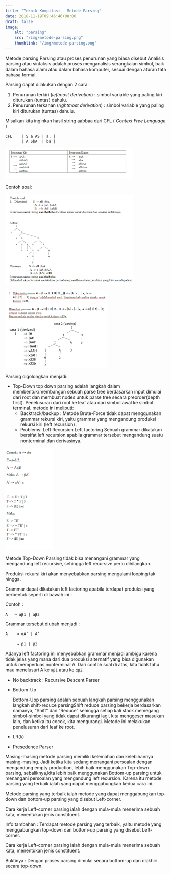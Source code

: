 ```yaml
---
title: "Teknik Kompilasi - Metode Parsing"
date: 2018-11-19T09:46:46+08:00
draft: false
image:
    alt: "parsing"
    src: "/img/metode-parsing.png"
    thumblink: "/img/metode-parsing.png"
---
```


Metode parsing Parsing atau proses penurunan yang biasa disebut Analisis parsing atau sintaksis adalah proses menganalisis serangkaian simbol, baik dalam bahasa alami atau dalam bahasa komputer, sesuai dengan aturan tata bahasa formal.

Parsing dapat dilakukan dengan 2 cara:

1. Penurunan terkiri (*leftmost derivation*) : simbol variable yang paling kiri diturukan (tuntas) dahulu.
2. Penurunan terkanan (*rightmost derivation*) : simbol variable yang paling kiri diturukan (tuntas) dahulu. 

Misalkan kita inginkan hasil string aabbaa dari CFL ( *Context Free Language* )  

    CFL    | S a AS | a, |    
           | A SbA  | ba |


![parsing-1](/themes/Lumos/static/img/metode-parsing/parsing-1.png)

Contoh soal:

![contoh-soal-1](/themes/Lumos/static/img/metode-parsing/contoh-soal-1.png "Contoh Soal 1")

![contoh-soal-2](/themes/Lumos/static/img/metode-parsing/contoh-soal-2.png "Contoh Soal 2")

Parsing digolongkan menjadi:

 * Top-Down top down parsing adalah langkah dalam membentuk/membangun sebuah parse tree berdasarkan input dimulai dari root dan membuat nodes untuk parse tree secara preorder(depth first). Penelusuran dari root ke leaf atau dari simbol awal ke simbol terminal.
 metode ini meliputi:
    * Backtrack/backup : Metode Brute-Force tidak dapat menggunakan grammar rekursi kiri, yaitu grammar yang mengandung produksi rekursi kiri (left recursion) :
    * Problems: Left Recursion Left factoring Sebuah grammar dikatakan bersifat left recursion apabila grammar tersebut mengandung suatu nonterminal dan derivasinya.

![contoh-3](/themes/Lumos/static/img/metode-parsing/contoh-3.png)

Metode Top-Down Parsing tidak bisa menangani grammar yang mengandung left recursive, sehingga left recursive perlu dihilangkan.

Produksi rekursi kiri akan menyebabkan parsing mengalami looping tak hingga.

Grammar dapat dikatakan left factoring apabila terdapat produksi yang berbentuk seperti di bawah ini :

Contoh :

    A   → αβ1 | αβ2

Grammar tersebut diubah menjadi :

 
    A    → αA’ | A’

         → β1 | β2

Adanya left factoring ini menyebabkan grammar menjadi ambigu karena tidak jelas yang mana dari dua produksi alternatif yang bisa digunakan untuk memperluas nonterminal A. Dari contoh soal di atas, kita tidak tahu mau menelusuri A ke `αβ1` atau ke `αβ2`.

* No backtrack : Recursive Descent Parser

* Bottom-Up

    Bottom-Upp parsing adalah sebuah langkah parsing menggunakan langkah shift-reduce parsingShift reduce parsing bekerja berdasarkan namanya, “Shift” dan “Reduce” sehingga setiap kali stack memegang simbol-simbol yang tidak dapat dikurangi lagi, kita menggeser masukan lain, dan ketika itu cocok, kita mengurangi. Metode ini melakukan penelusuran dari leaf ke root.

* LR(k)
* Presedence Parser

Masing-masing metode parsing memiliki kelemahan dan kelebihannya masing-masing. Jadi ketika kita sedang menangani persoalan dengan mengandung empty production, lebih baik menggunakan Top-down parsing, sebaliknya,kita lebih baik menggunakan Bottom-up parsing untuk menangani persoalan yang mengandung left recursion. Karena itu metode parsing yang terbaik ialah yang dapat menggabungkan kedua cara ini.

Metode parsing yang terbaik ialah metode yang dapat menggabungkan top-down dan bottom-up parsing yang disebut Left-corner.

Cara kerja Left-corner parsing ialah dengan mula-mula menerima sebuah kata, menentukan jenis constituent. 

Info tambahan : Terdapat metode parsing yang terbaik, yaitu metode yang menggabungkan top-down dan bottom-up parsing yang disebut Left-corner.

Cara kerja Left-corner parsing ialah dengan mula-mula menerima sebuah kata, menentukan jenis constituent.

Buktinya : Dengan proses parsing dimulai secara bottom-up dan diakhiri secara top-down. 